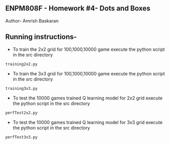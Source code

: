 ## ENPM808F - Homework #4- Dots and Boxes
Author- Amrish Baskaran

## Running instructions-
- To train the 2x2 grid for 100,1000,10000 game execute the python script in the src directory
```
training2x2.py
```
- To train the 3x3 grid for 100,1000,10000 game execute the python script in the src directory
```
training3x3.py
```

- To test the 10000 games trained Q learning model for 2x2 grid execute the python script in the src directory
```
perfTest2x2.py
```

- To test the 10000 games trained Q learning model for 3x3 grid execute the python script in the src directory
```
perfTest3x3.py
```